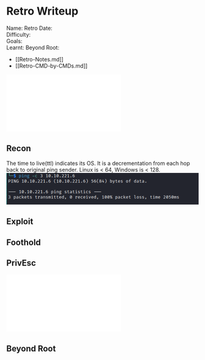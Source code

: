 # Retro Writeup

Name: Retro
Date:  
Difficulty:  
Goals:  
Learnt:
Beyond Root:

- [[Retro-Notes.md]]
- [[Retro-CMD-by-CMDs.md]]


![](Retro-map.excalidraw.md)

## Recon

The time to live(ttl) indicates its OS. It is a decrementation from each hop back to original ping sender. Linux is < 64, Windows is < 128.
![ping](TryHackMe/Markdown/Retro/Screenshots/ping.png)
	
## Exploit

## Foothold

## PrivEsc

![](Retro-map.excalidraw.md)

## Beyond Root


